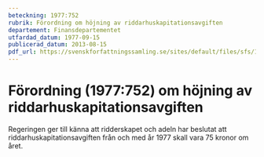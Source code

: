 ```yaml
---
beteckning: 1977:752
rubrik: Förordning om höjning av riddarhuskapitationsavgiften
departement: Finansdepartementet
utfardad_datum: 1977-09-15
publicerad_datum: 2013-08-15
pdf_url: https://svenskforfattningssamling.se/sites/default/files/sfs/1977-09/SFS1977-752.pdf
---
```


# Förordning (1977:752) om höjning av riddarhuskapitationsavgiften

Regeringen ger till känna att ridderskapet och adeln har beslutat att riddarhuskapitationsavgiften från och med år 1977 skall vara 75 kronor om året.